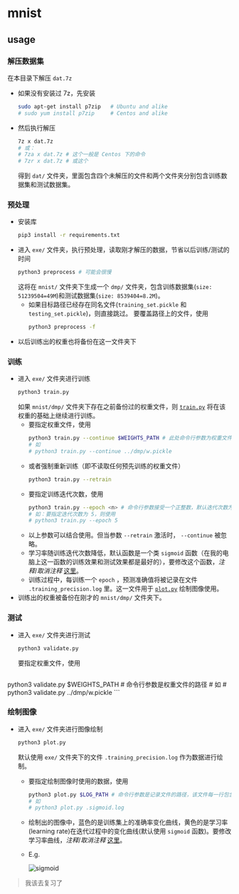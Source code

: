 # mnist

## usage

### 解压数据集
  在本目录下解压 `dat.7z` 
  - 如果没有安装过 7z，先安装
    ```bash
    sudo apt-get install p7zip   # Ubuntu and alike
    # sudo yum install p7zip     # Centos and alike
    ```

  - 然后执行解压
    ```bash
    7z x dat.7z
    # 或：
    # 7za x dat.7z # 这个一般是 Centos 下的命令
    # 7zr x dat.7z # 或这个
    ```
    得到 `dat/` 文件夹，里面包含四个未解压的文件和两个文件夹分别包含训练数据集和测试数据集。

### 预处理
  - 安装库
    ```bash
    pip3 install -r requirements.txt
    ```
  - 进入 `exe/` 文件夹，执行预处理，读取刚才解压的数据，节省以后训练/测试的时间
    ```bash
    python3 preprocess # 可能会很慢
    ```
    这将在 `mnist/` 文件夹下生成一个 `dmp/` 文件夹，包含训练数据集(`size: 51239504=49M`)和测试数据集(`size: 8539404=8.2M`)。
    - 如果目标路径已经存在同名文件(`training_set.pickle` 和 `testing_set.pickle`)，则直接跳过。
      要覆盖路径上的文件，使用
      ```bash
      python3 preprocess -f
      ```
  - 以后训练出的权重也将备份在这一文件夹下

### 训练
  - 进入 `exe/` 文件夹进行训练
    ```bash
    python3 train.py
    ```
    如果 `mnist/dmp/` 文件夹下存在之前备份过的权重文件，则 [`train.py`](https://github.com/Blurgyy/spring2019/blob/master/DIP/mnist/exe/train.py) 将在该权重的基础上继续进行训练。
    - 要指定权重文件，使用
      ```bash
      python3 train.py --continue $WEIGHTS_PATH # 此处命令行参数为权重文件路径
      # 如
      # python3 train.py --continue ../dmp/w.pickle
      ```
    - 或者强制重新训练（即不读取任何预先训练的权重文件）
      ```bash
      python3 train.py --retrain
      ```
    - 要指定训练迭代次数，使用
      ```bash
      python3 train.py --epoch <n> # 命令行参数接受一个正整数，默认迭代次数为 100 次
      # 如：要指定迭代次数为 5，则使用
      # python3 train.py --epoch 5
      ```
    - 以上参数可以结合使用。但当参数 `--retrain` 激活时， `--continue` 被忽略。
    - 学习率随训练迭代次数降低，默认函数是一个类 `sigmoid` 函数（在我的电脑上这一函数的训练效果和测试效果都是最好的），要修改这个函数，*注释*/*取消注释* [这里](https://github.com/Blurgyy/spring2019/blob/4cb6641e71544327e10c7aba56560ed0ce86a132/DIP/mnist/exe/train.py#L149)。
    - 训练过程中，每训练一个 `epoch` ，预测准确值将被记录在文件 `.training_precision.log` 里。这一文件用于 [`plot.py`](https://github.com/Blurgyy/spring2019/blob/master/DIP/mnist/exe/plot.py) 绘制图像使用。
  - 训练出的权重被备份在刚才的 `mnist/dmp/` 文件夹下。

### 测试
  - 进入 `exe/` 文件夹进行测试
    ```bash
    python3 validate.py
    ```
    要指定权重文件，使用
    ```bash
  python3 validate.py $WEIGHTS_PATH # 命令行参数是权重文件的路径
    # 如
    # python3 validate.py ../dmp/w.pickle
    ```

### 绘制图像
  - 进入 `exe/` 文件夹进行图像绘制
    ```bash
    python3 plot.py
    ```
    默认使用 `exe/` 文件夹下的文件 `.training_precision.log` 作为数据进行绘制。
    - 要指定绘制图像时使用的数据，使用
      ```bash
      python3 plot.py $LOG_PATH # 命令行参数是记录文件的路径，该文件每一行包含一个 [0,1] 区间内的浮点数
      # 如
      # python3 plot.py .sigmoid.log
      ```
    - 绘制出的图像中，蓝色的是训练集上的准确率变化曲线，黄色的是学习率(learning rate)在迭代过程中的变化曲线(默认使用 `sigmoid` 函数)。要修改学习率曲线，*注释*/*取消注释* [这里](https://github.com/Blurgyy/spring2019/blob/c03d86ecd6c65c3beb05b54c1333d2da00b80ab8/DIP/mnist/exe/plot.py#L32)。
    - E.g.
    
      ![sigmoid](http://106.14.194.215/imghost/mnist_linear_classifier/sigmoid.png "sigmoid")

> 我该去复习了

